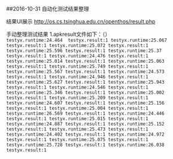 ##2016-10-31 自动化测试结果整理



结果UI展示
http://os.cs.tsinghua.edu.cn/openthos/result.php


手动整理测试结果
1.apkresult文件如下：（）  
`testyx.runtime:24.464 
 testyx.result:1
 testyx.runtime:25.067
 testyx.result:1
testyx.runtime:25.072
testyx.result:1
testyx.runtime:25.596
testyx.result:1
testyx.runtime:25.37
testyx.result:1
testyx.runtime:24.476
testyx.result:1
testyx.runtime:25.014
testyx.result:1
testyx.runtime:25.063
testyx.result:1
testyx.runtime:25.749
testyx.result:1
testyx.runtime:25.567
testyx.result:1
testyx.runtime:24.573
testyx.result:1
testyx.runtime:24.946
testyx.result:1
testyx.runtime:25.627
testyx.result:1
testyx.runtime:25.943
testyx.result:1
testyx.runtime:24.546
testyx.result:1
testyx.runtime:25.346
testyx.result:1
testyx.runtime:25.002
testyx.result:1
testyx.runtime:25.209
testyx.result:1
testyx.runtime:24.607
testyx.result:1
testyx.runtime:25.156
testyx.result:1
testyx.runtime:25.004
testyx.result:1
testyx.runtime:26.569
testyx.result:1
testyx.runtime:24.446
testyx.result:1
testyx.runtime:25.015
testyx.result:1
testyx.runtime:24.887
testyx.result:1
testyx.runtime:25.152
testyx.result:1
testyx.runtime:25.473
testyx.result:1
testyx.runtime:24.402
testyx.result:1
testyx.runtime:24.972
testyx.result:1
testyx.runtime:25.075
testyx.result:1
testyx.runtime:25.728
testyx.result:1
testyx.runtime:26.038
testyx.result:1 `
